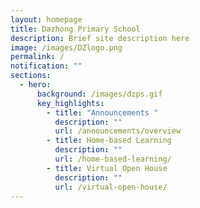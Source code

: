 ```yaml
---
layout: homepage
title: Dazhong Primary School
description: Brief site description here
image: /images/DZlogo.png
permalink: /
notification: ""
sections:
  - hero:
      background: /images/dzps.gif
      key_highlights:
        - title: "Announcements "
          description: ""
          url: /announcements/overview
        - title: Home-based Learning
          description: ""
          url: /home-based-learning/
        - title: Virtual Open House
          description: ""
          url: /virtual-open-house/
---
```

